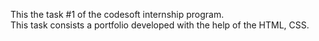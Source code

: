 This the task #1 of the codesoft internship program. <br/>
This task consists a portfolio developed with the help of the HTML, CSS.
